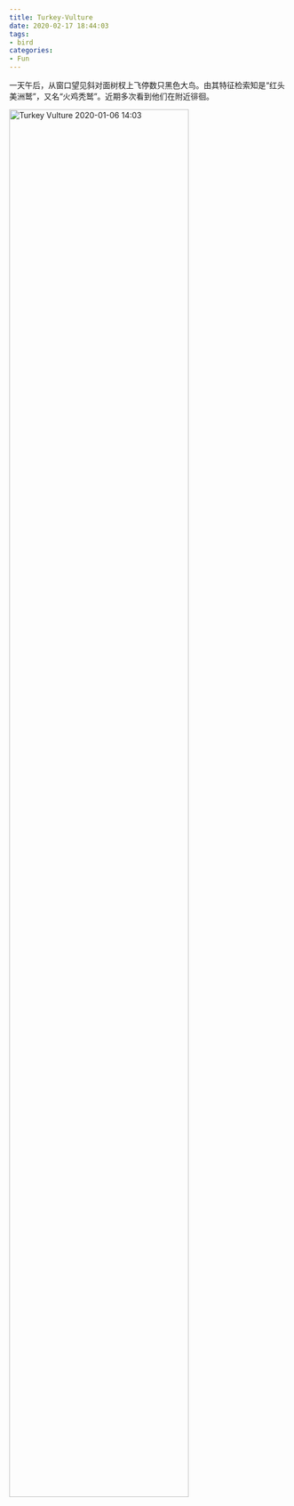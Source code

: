 ```yaml
---
title: Turkey-Vulture
date: 2020-02-17 18:44:03
tags:
- bird
categories:
- Fun
---
```


一天午后，从窗口望见斜对面树杈上飞停数只黑色大鸟。由其特征检索知是“红头美洲鹫”，又名“火鸡秃鹫”。近期多次看到他们在附近徘徊。

<img width="80%" alt="Turkey Vulture 2020-01-06 14:03" src="https://i.loli.net/2020/02/22/rAWM2Qv7JRPkOgu.jpg"/>
